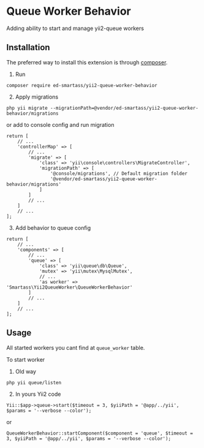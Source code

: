 Queue Worker Behavior
=====================
Adding ability to start and manage yii2-queue workers

Installation
------------

The preferred way to install this extension is through [composer](http://getcomposer.org/download/).

1. Run

```
composer require ed-smartass/yii2-queue-worker-behavior
```

2. Apply migrations
```
php yii migrate --migrationPath=@vendor/ed-smartass/yii2-queue-worker-behavior/migrations
```
or add to console config and run migration
```
return [
    // ...
    'controllerMap' => [
        // ...
        'migrate' => [
            'class' => 'yii\console\controllers\MigrateController',
            'migrationPath' => [
                '@console/migrations', // Default migration folder
                '@vendor/ed-smartass/yii2-queue-worker-behavior/migrations'
            ]
        ]
        // ...
    ]
    // ...
];
```

3. Add behavior to queue config
```
return [
    // ...
    'components' => [
        // ...
        'queue' => [
            'class' => 'yii\queue\db\Queue',
            'mutex' => 'yii\mutex\MysqlMutex',
            // ...
            'as worker' => 'Smartass\Yii2QueueWorker\QueueWorkerBehavior'
        ]
        // ...
    ]
    // ...
];
```


Usage
-----

All started workers you cant find at `queue_worker` table.

To start worker

1) Old way
```
php yii queue/listen
```

2) In yours Yii2 code
```
Yii::$app->queue->start($timeout = 3, $yiiPath = '@app/../yii', $params = '--verbose --color');
```
or
```
QueueWorkerBehavior::startComponent($component = 'queue', $timeout = 3, $yiiPath = '@app/../yii', $params = '--verbose --color');
```
